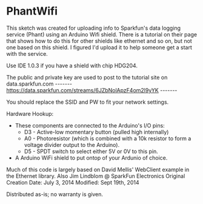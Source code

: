 PhantWifi
=========

This sketch was created for uploading info to Sparkfun's data logging service (Phant) using an Arduino Wifi shield.
There is a tutorial on their page that shows how to do this for other shields like ethernet and so on, but not one 
based on this shield. I figured I'd upload it to help someone get a start with the service.


Use IDE 1.0.3 if you have a shield with chip HDG204.

The public and private key are used to post to the tutorial site on data.sparkfun.com
------- https://data.sparkfun.com/streams/6JZbNolApzF4om2l9yYK -------

You should replace the SSID and PW to fit your network settings.

Hardware Hookup:
  * These components are connected to the Arduino's I/O pins:
    * D3 - Active-low momentary button (pulled high internally)
    * A0 - Photoresistor (which is combined with a 10k resistor
           to form a voltage divider output to the Arduino).
    * D5 - SPDT switch to select either 5V or 0V to this pin.
  * A Arduino WiFi shield to put ontop of your Ardunio of choice.
  

Much of this code is largely based on David Mellis' WebClient example in the Ethernet library.
Also Jim Lindblom @ SparkFun Electronics
Original Creation Date: July 3, 2014
Modified: Sept 19th, 2014


Distributed as-is; no warranty is given.
